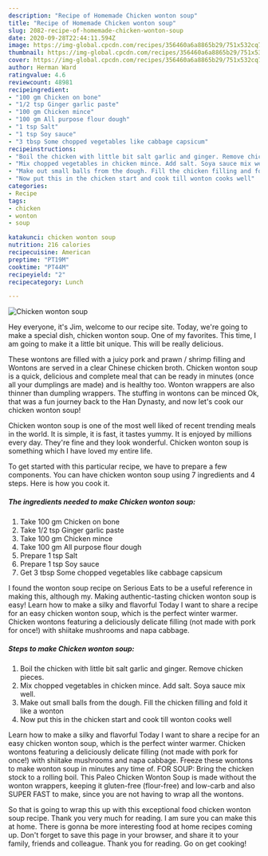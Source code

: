 ```yaml
---
description: "Recipe of Homemade Chicken wonton soup"
title: "Recipe of Homemade Chicken wonton soup"
slug: 2082-recipe-of-homemade-chicken-wonton-soup
date: 2020-09-28T22:44:11.594Z
image: https://img-global.cpcdn.com/recipes/356460a6a8865b29/751x532cq70/chicken-wonton-soup-recipe-main-photo.jpg
thumbnail: https://img-global.cpcdn.com/recipes/356460a6a8865b29/751x532cq70/chicken-wonton-soup-recipe-main-photo.jpg
cover: https://img-global.cpcdn.com/recipes/356460a6a8865b29/751x532cq70/chicken-wonton-soup-recipe-main-photo.jpg
author: Herman Ward
ratingvalue: 4.6
reviewcount: 48981
recipeingredient:
- "100 gm Chicken on bone"
- "1/2 tsp Ginger garlic paste"
- "100 gm Chicken mince"
- "100 gm All purpose flour dough"
- "1 tsp Salt"
- "1 tsp Soy sauce"
- "3 tbsp Some chopped vegetables like cabbage capsicum"
recipeinstructions:
- "Boil the chicken with little bit salt garlic and ginger. Remove chicken pieces."
- "Mix chopped vegetables in chicken mince. Add salt. Soya sauce mix well."
- "Make out small balls from the dough. Fill the chicken filling and fold it like a wonton"
- "Now put this in the chicken start and cook till wonton cooks well"
categories:
- Recipe
tags:
- chicken
- wonton
- soup

katakunci: chicken wonton soup 
nutrition: 216 calories
recipecuisine: American
preptime: "PT19M"
cooktime: "PT44M"
recipeyield: "2"
recipecategory: Lunch

---
```



![Chicken wonton soup](https://img-global.cpcdn.com/recipes/356460a6a8865b29/751x532cq70/chicken-wonton-soup-recipe-main-photo.jpg)

Hey everyone, it's Jim, welcome to our recipe site. Today, we're going to make a special dish, chicken wonton soup. One of my favorites. This time, I am going to make it a little bit unique. This will be really delicious.

These wontons are filled with a juicy pork and prawn / shrimp filling and Wontons are served in a clear Chinese chicken broth. Chicken wonton soup is a quick, delicious and complete meal that can be ready in minutes (once all your dumplings are made) and is healthy too. Wonton wrappers are also thinner than dumpling wrappers. The stuffing in wontons can be minced Ok, that was a fun journey back to the Han Dynasty, and now let&#39;s cook our chicken wonton soup!

Chicken wonton soup is one of the most well liked of recent trending meals in the world. It is simple, it is fast, it tastes yummy. It is enjoyed by millions every day. They're fine and they look wonderful. Chicken wonton soup is something which I have loved my entire life.


To get started with this particular recipe, we have to prepare a few components. You can have chicken wonton soup using 7 ingredients and 4 steps. Here is how you cook it.

<!--inarticleads1-->

##### The ingredients needed to make Chicken wonton soup:

1. Take 100 gm Chicken on bone
1. Take 1/2 tsp Ginger garlic paste
1. Take 100 gm Chicken mince
1. Take 100 gm All purpose flour dough
1. Prepare 1 tsp Salt
1. Prepare 1 tsp Soy sauce
1. Get 3 tbsp Some chopped vegetables like cabbage capsicum


I found the wonton soup recipe on Serious Eats to be a useful reference in making this, although my. Making authentic-tasting chicken wonton soup is easy! Learn how to make a silky and flavorful Today I want to share a recipe for an easy chicken wonton soup, which is the perfect winter warmer. Chicken wontons featuring a deliciously delicate filling (not made with pork for once!) with shiitake mushrooms and napa cabbage. 

<!--inarticleads2-->

##### Steps to make Chicken wonton soup:

1. Boil the chicken with little bit salt garlic and ginger. Remove chicken pieces.
1. Mix chopped vegetables in chicken mince. Add salt. Soya sauce mix well.
1. Make out small balls from the dough. Fill the chicken filling and fold it like a wonton
1. Now put this in the chicken start and cook till wonton cooks well


Learn how to make a silky and flavorful Today I want to share a recipe for an easy chicken wonton soup, which is the perfect winter warmer. Chicken wontons featuring a deliciously delicate filling (not made with pork for once!) with shiitake mushrooms and napa cabbage. Freeze these wontons to make wonton soup in minutes any time of. FOR SOUP: Bring the chicken stock to a rolling boil. This Paleo Chicken Wonton Soup is made without the wonton wrappers, keeping it gluten-free (flour-free) and low-carb and also SUPER FAST to make, since you are not having to wrap all the wontons. 

So that is going to wrap this up with this exceptional food chicken wonton soup recipe. Thank you very much for reading. I am sure you can make this at home. There is gonna be more interesting food at home recipes coming up. Don't forget to save this page in your browser, and share it to your family, friends and colleague. Thank you for reading. Go on get cooking!
